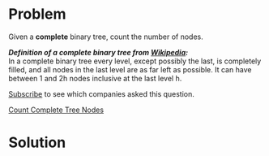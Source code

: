 
# Problem

Given a **complete** binary tree, count the number of nodes.

**_Definition of a complete binary tree from [Wikipedia](http://en.wikipedia.org/wiki/Binary_tree#Types_of_binary_trees):_**  
In a complete binary tree every level, except possibly the last, is completely
filled, and all nodes in the last level are as far left as possible. It can
have between 1 and 2h nodes inclusive at the last level h.

[Subscribe](/subscribe/) to see which companies asked this question.



[Count Complete Tree Nodes](https://leetcode.com/problems/count-complete-tree-nodes)

# Solution



